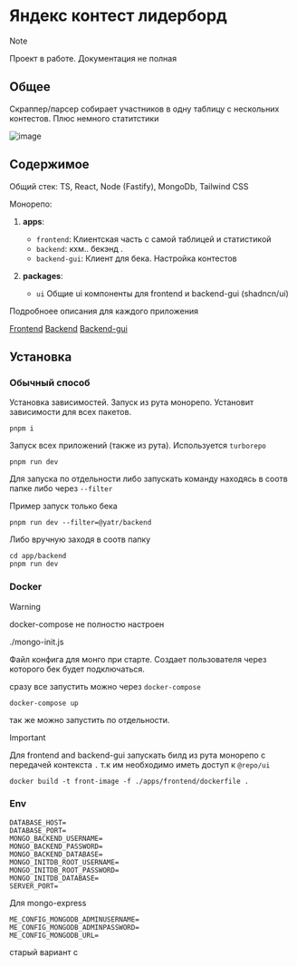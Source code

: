 # Яндекс контест лидерборд
> [!Note]
> Проект в работе. Документация не полная 


## Общее

Скраппер/парсер собирает участников в одну таблицу с нескольних контестов. Плюс немного статитстики

![image](https://github.com/user-attachments/assets/2e6e732d-0f61-4b60-a177-0b7c20ae4b25)


## Содержимое

Общий стек: TS, React, Node (Fastify), MongoDb, Tailwind CSS

Монорепо:
1. **apps**:

   - `frontend`: Клиентская часть с самой таблицей и статистикой
   - `backend`:  кхм.. бекэнд . 
   - `backend-gui`: Клиент для бека. Настройка контестов

2. **packages**:
   - `ui` Общие ui компоненты для frontend и backend-gui (shadncn/ui)


Подробноее описания для каждого приложения

[Frontend](./apps/frontend/)
[Backend](./apps/backend/)
[Backend-gui](./apps/backend-gui/)


## Установка

### Обычный способ

Установка зависимостей. Запуск из рута монорепо. Установит зависимости для всех пакетов.

```
pnpm i
```

Запуск всех приложений (также из рута). Используется `turborepo`

```
pnpm run dev
```

Для запуска по отдельности либо запускать команду находясь в соотв папке либо через `--filter`

Пример запуск только бека

```
pnpm run dev --filter=@yatr/backend
```

Либо вручную заходя в соотв папку
```
cd app/backend
pnpm run dev
```

### Docker
> [!WARNING]
> docker-compose не полностю настроен

./mongo-init.js

Файл конфига для монго при старте. Создает пользователя через которого бек будет подключаться.

сразу все запустить можно через `docker-compose`

```
docker-compose up
```

так же можно запустить по отдельности.

> [!IMPORTANT]  
> Для frontend and backend-gui запускать билд из рута монорепо с передачей контекста `.` т.к им необходимо иметь доступ к `@repo/ui`

```
docker build -t front-image -f ./apps/frontend/dockerfile .
```

### Env

```
DATABASE_HOST=
DATABASE_PORT=
MONGO_BACKEND_USERNAME=
MONGO_BACKEND_PASSWORD=
MONGO_BACKEND_DATABASE=
MONGO_INITDB_ROOT_USERNAME=
MONGO_INITDB_ROOT_PASSWORD=
MONGO_INITDB_DATABASE=
SERVER_PORT=
```

Для mongo-express

```
ME_CONFIG_MONGODB_ADMINUSERNAME=
ME_CONFIG_MONGODB_ADMINPASSWORD=
ME_CONFIG_MONGODB_URL=
```


старый вариант с 
